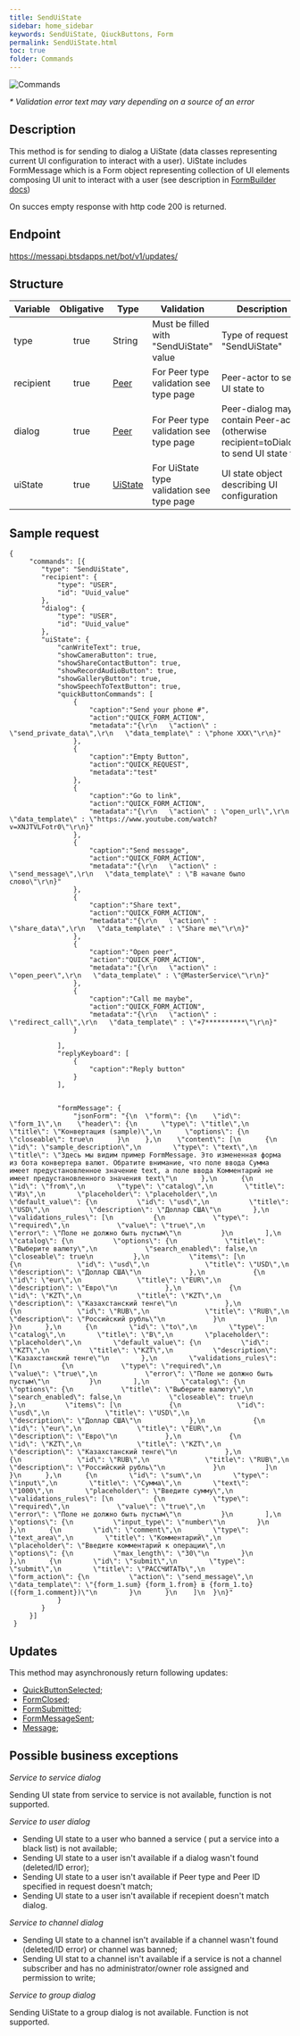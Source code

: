 ```yaml
---
title: SendUiState
sidebar: home_sidebar
keywords: SendUiState, QiuckButtons, Form
permalink: SendUiState.html
toc: true
folder: Commands
---
```


![Commands](images/SendUiState.png "SendUiState")
<p>
<i>* Validation error text may vary depending on a source of an error</i>
</p>

## Description

This method is for sending to dialog a UiState (data classes representing current UI configuration to interact with a user). UiState includes FormMessage which is a Form object representing collection of UI elements composing UI unit to interact with a user (see description in [FormBuilder docs](https://btsdigital.github.io/form-builder/))
<p> On succes empty response with http code 200 is returned.
</p>


## Endpoint

https://messapi.btsdapps.net/bot/v1/updates/

## Structure

| Variable  | Obligative  | Type| Validation| Description
|---|:---:|---|---|---|
| type | true | String | Must be filled with "SendUiState" value |Type of request "SendUiState" |
| recipient  | true |  [Peer](https://btsdigital.github.io/bot-api-contract/peer.html) | For Peer type validation see type page| Peer-actor  to send UI state to |
| dialog  | true |  [Peer](https://btsdigital.github.io/bot-api-contract/peer.html) | For Peer type validation see type page| Peer-dialog may contain Peer-actor (otherwise recipient=toDialog) to send UI state to |
| uiState | true |  [UiState](https://btsdigital.github.io/bot-api-contract/uistate.html) |For UiState type validation see type page  | UI state object describing UI configuration  |

## Sample request

```
{
 	 "commands": [{
 	 	"type": "SendUiState",
 	 	"recipient": {
 	 		"type": "USER",
 	 		"id": "Uuid_value"
 	 	},
 	 	"dialog": {
 	 		"type": "USER",
 	 		"id": "Uuid_value"
 	 	},
 	 	"uiState": {
 	 		"canWriteText": true,
 	 		"showCameraButton": true,
 	 		"showShareContactButton": true,
 	 		"showRecordAudioButton": true,
 	 		"showGalleryButton": true,
 	 		"showSpeechToTextButton": true,
 	 		"quickButtonCommands": [
 	 			{
 		 			"caption":"Send your phone #",
 		 			"action":"QUICK_FORM_ACTION",
 		 			"metadata":"{\r\n   \"action\" : \"send_private_data\",\r\n   \"data_template\" : \"phone XXX\"\r\n}"
 		 		},
 	 			{
 		 			"caption":"Empty Button",
 		 			"action":"QUICK_REQUEST",
 		 			"metadata":"test"
 	 			},
 	 			{
 		 			"caption":"Go to link",
 		 			"action":"QUICK_FORM_ACTION",
 		 			"metadata":"{\r\n   \"action\" : \"open_url\",\r\n   \"data_template\" : \"https://www.youtube.com/watch?v=XNJTVLFotr0\"\r\n}"
 	 			},
 	 			{
 		 			"caption":"Send message",
 		 			"action":"QUICK_FORM_ACTION",
 		 			"metadata":"{\r\n   \"action\" : \"send_message\",\r\n   \"data_template\" : \"В начале было слово\"\r\n}"
 	 			},
 	 			{
 		 			"caption":"Share text",
 		 			"action":"QUICK_FORM_ACTION",
 		 			"metadata":"{\r\n   \"action\" : \"share_data\",\r\n   \"data_template\" : \"Share me\"\r\n}"
 	 			},
 	 			{
 		 			"caption":"Open peer",
 		 			"action":"QUICK_FORM_ACTION",
 		 			"metadata":"{\r\n   \"action\" : \"open_peer\",\r\n   \"data_template\" : \"@MasterService\"\r\n}"
 	 			},
 	 			{
 		 			"caption":"Call me maybe",
 		 			"action":"QUICK_FORM_ACTION",
 		 			"metadata":"{\r\n   \"action\" : \"redirect_call\",\r\n   \"data_template\" : \"+7**********\"\r\n}"
 	 			}
 	 			
 	 		],
 	 		"replyKeyboard": [
 	 			{
 	 				"caption":"Reply button"
 	 			}
 	 		],
 	 		
 	 		
 	 		"formMessage": {
 	 			"jsonForm": "{\n  \"form\": {\n    \"id\": \"form_1\",\n    \"header\": {\n      \"type\": \"title\",\n      \"title\": \"Конвертация (sample)\",\n      \"options\": {\n        \"closeable\": true\n      }\n    },\n    \"content\": [\n      {\n        \"id\": \"sample_description\",\n        \"type\": \"text\",\n        \"title\": \"Здесь мы видим пример FormMessage. Это измененная форма из бота конвертера валют. Обратите внимание, что поле ввода Сумма имеет предустановленное значение text, а поле ввода Комментарий не имеет предустановленного значения text\"\n      },\n      {\n        \"id\": \"from\",\n        \"type\": \"catalog\",\n        \"title\": \"Из\",\n        \"placeholder\": \"placeholder\",\n        \"default_value\": {\n          \"id\": \"usd\",\n          \"title\": \"USD\",\n          \"description\": \"Доллар США\"\n        },\n        \"validations_rules\": [\n          {\n            \"type\": \"required\",\n            \"value\": \"true\",\n            \"error\": \"Поле не должно быть пустым\"\n          }\n        ],\n        \"catalog\": {\n          \"options\": {\n            \"title\": \"Выберите валюту\",\n            \"search_enabled\": false,\n            \"closeable\": true\n          },\n          \"items\": [\n            {\n              \"id\": \"usd\",\n              \"title\": \"USD\",\n              \"description\": \"Доллар США\"\n            },\n            {\n              \"id\": \"eur\",\n              \"title\": \"EUR\",\n              \"description\": \"Евро\"\n            },\n            {\n              \"id\": \"KZT\",\n              \"title\": \"KZT\",\n              \"description\": \"Казахстанский тенге\"\n            },\n            {\n              \"id\": \"RUB\",\n              \"title\": \"RUB\",\n              \"description\": \"Российский рубль\"\n            }\n          ]\n        }\n      },\n      {\n        \"id\": \"to\",\n        \"type\": \"catalog\",\n        \"title\": \"В\",\n        \"placeholder\": \"placeholder\",\n        \"default_value\": {\n          \"id\": \"KZT\",\n          \"title\": \"KZT\",\n          \"description\": \"Казахстанский тенге\"\n        },\n        \"validations_rules\": [\n          {\n            \"type\": \"required\",\n            \"value\": \"true\",\n            \"error\": \"Поле не должно быть пустым\"\n          }\n        ],\n        \"catalog\": {\n          \"options\": {\n            \"title\": \"Выберите валюту\",\n            \"search_enabled\": false,\n            \"closeable\": true\n          },\n          \"items\": [\n            {\n              \"id\": \"usd\",\n              \"title\": \"USD\",\n              \"description\": \"Доллар США\"\n            },\n            {\n              \"id\": \"eur\",\n              \"title\": \"EUR\",\n              \"description\": \"Евро\"\n            },\n            {\n              \"id\": \"KZT\",\n              \"title\": \"KZT\",\n              \"description\": \"Казахстанский тенге\"\n            },\n            {\n              \"id\": \"RUB\",\n              \"title\": \"RUB\",\n              \"description\": \"Российский рубль\"\n            }\n          ]\n        }\n      },\n      {\n        \"id\": \"sum\",\n        \"type\": \"input\",\n        \"title\": \"Сумма\",\n        \"text\": \"1000\",\n        \"placeholder\": \"Введите сумму\",\n        \"validations_rules\": [\n          {\n            \"type\": \"required\",\n            \"value\": \"true\",\n            \"error\": \"Поле не должно быть пустым\"\n          }\n        ],\n        \"options\": {\n          \"input_type\": \"number\"\n        }\n      },\n      {\n        \"id\": \"comment\",\n        \"type\": \"text_area\",\n        \"title\": \"Комментарий\",\n        \"placeholder\": \"Введите комментарий к операции\",\n        \"options\": {\n          \"max_length\": \"30\"\n        }\n      },\n      {\n        \"id\": \"submit\",\n        \"type\": \"submit\",\n        \"title\": \"РАССЧИТАТЬ\",\n        \"form_action\": {\n          \"action\": \"send_message\",\n          \"data_template\": \"{form_1.sum} {form_1.from} в {form_1.to} ({form_1.comment})\"\n        }\n      }\n    ]\n  }\n}"
 	 		}
 	 	}
 	 }]
 }
```

## Updates

<p>This method may asynchronously return following updates:
</p>

<ul>
<li> <a href="https://btsdigital.github.io/bot-api-contract/quickbuttonselected.html">QuickButtonSelected</a>;
</li>
<li> <a href="https://btsdigital.github.io/bot-api-contract/formclosed.html">FormClosed</a>;
</li>
<li> <a href="https://btsdigital.github.io/bot-api-contract/formsubmitted.html">FormSubmitted</a>;
</li>
<li> <a href="https://btsdigital.github.io/bot-api-contract/formmessagesent.html">FormMessageSent</a>;
</li>
<li> <a href="https://btsdigital.github.io/bot-api-contract/message.html">Message</a>;
</li>
</ul>

## Possible business exceptions

<i>Service to service dialog 
</i>
<p>Sending UI state from service to service is not available, function is not supported.
</p>
<i>Service to user dialog
</i>
<p>
<ul>
<li>Sending UI state to a user who banned a service ( put a service into a black list) is not available;
</li>
<li>Sending UI state to a user isn't available if a dialog wasn't found (deleted/ID error);
</li>
<li> Sending UI state to a user isn't available if Peer type and Peer ID specified in request doesn't match;
</li>
<li> Sending UI state to a user isn't available if recepient doesn't match dialog.
</li>
</ul>
</p>
<i>Service to channel dialog
</i>
<p>
<ul>
  <li> Sending UI state to a channel isn't available if a channel wasn't found (deleted/ID error) or channel was banned;
  </li>
  <li>Sending UI stat to a channel isn't available if a service is not a channel subscriber and has no administrator/owner role assigned and permission to write;
  </li>
</ul>
</p>
<i>Service to group dialog
</i>
<p>
Sending UiState to a group dialog is not available. Function is not supported.
</p>
